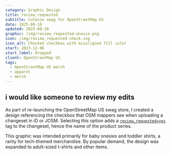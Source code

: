 ```yaml
---
category: Graphic Design
title: review_requested
subtitle: Cutesie swag for OpenStreetMap US
date: 2025-08-10
updated: 2025-08-10
graphic: /img/review_requested-onesie.png
icon: /img/review_requested-check.svg
icon_alt: Checked checkbox with misaligned fill color
start: 2023-12-06
start_label: Dropped
client: OpenStreetMap US
tags:
  - OpenStreetMap US merch
  - apparel
  - merch
---
```

## i would like someone to review my edits

As part of re-launching the OpenStreetMap US swag store, I created a design referencing the checkbox that OSM mappers see when uploading a changeset in iD or JOSM. Selecting this option  adds a [`review_requested=yes`](https://wiki.openstreetmap.org/wiki/Key:review_requested) tag to the changeset, hence the name of the product series.

This graphic was intended primarily for baby onesies and toddler shirts, a rarity for tech-themed merchandise. By popular demand, the design was expanded to adult-sized t-shirts and other items.